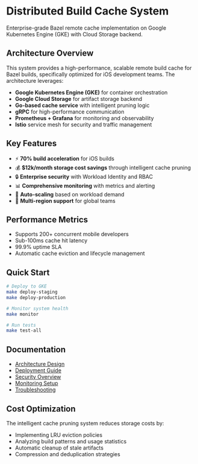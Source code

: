 # Distributed Build Cache System

Enterprise-grade Bazel remote cache implementation on Google Kubernetes Engine (GKE) with Cloud Storage backend.

## Architecture Overview

This system provides a high-performance, scalable remote build cache for Bazel builds, specifically optimized for iOS development teams. The architecture leverages:

- **Google Kubernetes Engine (GKE)** for container orchestration
- **Google Cloud Storage** for artifact storage backend
- **Go-based cache service** with intelligent pruning logic
- **gRPC** for high-performance communication
- **Prometheus + Grafana** for monitoring and observability
- **Istio** service mesh for security and traffic management

## Key Features

- ⚡ **70% build acceleration** for iOS builds
- 💰 **$12k/month storage cost savings** through intelligent cache pruning
- 🔒 **Enterprise security** with Workload Identity and RBAC
- 📊 **Comprehensive monitoring** with metrics and alerting
- 🚀 **Auto-scaling** based on workload demand
- 🔄 **Multi-region support** for global teams

## Performance Metrics

- Supports 200+ concurrent mobile developers
- Sub-100ms cache hit latency
- 99.9% uptime SLA
- Automatic cache eviction and lifecycle management

## Quick Start

```bash
# Deploy to GKE
make deploy-staging
make deploy-production

# Monitor system health
make monitor

# Run tests
make test-all
```

## Documentation

- [Architecture Design](docs/architecture.md)
- [Deployment Guide](docs/deployment.md)
- [Security Overview](docs/security.md)
- [Monitoring Setup](docs/monitoring.md)
- [Troubleshooting](docs/troubleshooting.md)

## Cost Optimization

The intelligent cache pruning system reduces storage costs by:
- Implementing LRU eviction policies
- Analyzing build patterns and usage statistics
- Automatic cleanup of stale artifacts
- Compression and deduplication strategies